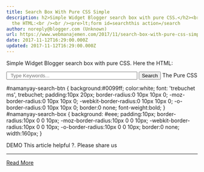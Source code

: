 ```yaml
---
title: Search Box With Pure CSS Simple
description: h2>Simple Widget Blogger search box with pure CSS.</h2><br />Here
  the HTML:<br /><br /><pre>lt;form id=searchthis action=/search
author: noreply@blogger.com (Unknown)
url: https://www.webmanajemen.com/2017/11/search-box-with-pure-css-simple.html
date: 2017-11-12T16:29:00.000Z
updated: 2017-11-12T16:29:00.000Z
---
```


Simple Widget Blogger search box with pure CSS.
Here the HTML:

<form id="searchthis" action="/search" style="display:inline;" method="GET" target="_top">
<!-- Search box for blogger by Namanyay Goel //-->
<input id="namanyay-search-box" name="q" size="40" type="text" placeholder="  Type Keywords... "/>
<input id="namanyay-search-btn" value="Search" type="submit"/>
</form>
The Pure CSS

#namanyay-search-btn {
background:#0099ff;
color:white;
font: 'trebuchet ms', trebuchet;
padding:10px 20px;
border-radius:0 10px 10px 0;
-moz-border-radius:0 10px 10px 0;
-webkit-border-radius:0 10px 10px 0;
-o-border-radius:0 10px 10px 0;
border:0 none;
font-weight:bold;
} 
#namanyay-search-box {
background: #eee;
padding:10px;
 border-radius:10px 0 0 10px;
-moz-border-radius:10px 0 0 10px;
-webkit-border-radius:10px 0 0 10px;
-o-border-radius:10px 0 0 10px;
border:0 none;
width:160px;
 }

DEMO
  This article helpful ?. Please share us<hr/> <a href="https://www.webmanajemen.com/2017/11/search-box-with-pure-css-simple.html" rel="follow" class="button" id="read-more">Read More</a>
